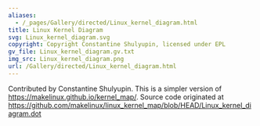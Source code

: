 ```yaml
---
aliases:
  - /_pages/Gallery/directed/Linux_kernel_diagram.html
title: Linux Kernel Diagram
svg: Linux_kernel_diagram.svg
copyright: Copyright Constantine Shulyupin, licensed under EPL
gv_file: Linux_kernel_diagram.gv.txt
img_src: Linux_kernel_diagram.png
url: /Gallery/directed/Linux_kernel_diagram.html
---
```

Contributed by Constantine Shulyupin. This is a simpler version of https://makelinux.github.io/kernel_map/. Source code originated at https://github.com/makelinux/linux_kernel_map/blob/HEAD/Linux_kernel_diagram.dot
